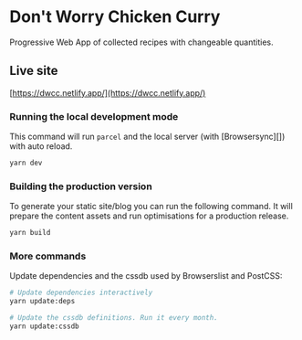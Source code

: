 # Don't Worry Chicken Curry

Progressive Web App of collected recipes with changeable quantities.

## Live site

[https://dwcc.netlify.app/](https://dwcc.netlify.app/)

### Running the local development mode

This command will run `parcel` and the local server (with [Browsersync][]) with auto reload.

```bash
yarn dev
```

### Building the production version

To generate your static site/blog you can run the following command. It will prepare the content assets and run optimisations for a production release.

```bash
yarn build
```

### More commands

Update dependencies and the cssdb used by Browserslist and PostCSS:

```bash
# Update dependencies interactively
yarn update:deps

# Update the cssdb definitions. Run it every month.
yarn update:cssdb
```
